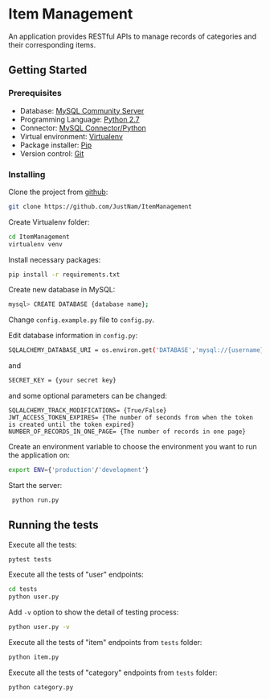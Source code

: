 
# Item Management

An application provides RESTful APIs to manage records of categories and their corresponding items.

## Getting Started

### Prerequisites
- Database: [MySQL Community Server](https://dev.mysql.com/downloads/mysql/)
- Programming Language: [ Python 2.7 ](https://www.python.org/download/releases/2.7/) 
- Connector: [ MySQL Connector/Python ](https://dev.mysql.com/downloads/connector/python/) 
- Virtual environment: [ Virtualenv ](https://virtualenv.pypa.io/en/latest/) 
- Package installer: [ Pip ](https://pip.pypa.io/en/urdy/installing/) 
- Version control: [ Git ](https://git-scm.com/downloads)





### Installing

Clone the project from [github](https://github.com):

```sh
git clone https://github.com/JustNam/ItemManagement
```


Create Virtualenv folder:

```sh
cd ItemManagement
virtualenv venv
```

Install necessary packages:
```sh
pip install -r requirements.txt
```
 
Create new database in MySQL:
```sh
mysql> CREATE DATABASE {database name};
```

Change `config.example.py` file to `config.py`.

Edit database information in `config.py`:
```sh
SQLALCHEMY_DATABASE_URI = os.environ.get('DATABASE','mysql://{username}:{password}@localhost/{database name}') 
```
and 
```sh
SECRET_KEY = {your secret key}
```
and some optional parameters can be changed:
```
SQLALCHEMY_TRACK_MODIFICATIONS= {True/False}
JWT_ACCESS_TOKEN_EXPIRES= {The number of seconds from when the token is created until the token expired}
NUMBER_OF_RECORDS_IN_ONE_PAGE= {The number of records in one page}
```
 
Create an environment variable to choose the environment you want to run the application on:
```sh
export ENV={'production'/'development'}
```

Start the server: 
```sh
 python run.py
 ```
 



## Running the tests
Execute all the tests:
```sh
pytest tests
```

Execute all the tests of "user" endpoints:
```sh
cd tests
python user.py
```
Add `-v` option to show the detail of testing process:
```sh
python user.py -v
```

Execute all the tests of "item" endpoints from `tests` folder:
```sh
python item.py
```

Execute all the tests of "category" endpoints from `tests` folder:
```sh
python category.py
```
